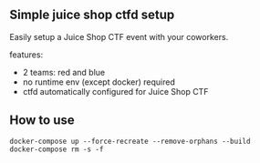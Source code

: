 Simple juice shop ctfd setup
----------------------------

Easily setup a Juice Shop CTF event with your coworkers.

features:
- 2 teams: red and blue
- no runtime env (except docker) required
- ctfd automatically configured for Juice Shop CTF

## How to use

```shell
docker-compose up --force-recreate --remove-orphans --build
docker-compose rm -s -f
```
